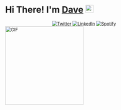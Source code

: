 
<h1 align="left"> Hi There! I'm <a href="https://wikiazure.com">Dave</a> <img src="https://media.giphy.com/media/hvRJCLFzcasrR4ia7z/giphy.gif" width="25px"></h1>

<div align="center">
<a href="https://twitter.com/daverndn" target="_blank"><img src="https://img.shields.io/static/v1?label=&message=Twitter&color=blue&logo=twitter&logoColor=white" alt="Twitter" /></a>
<a href="https://www.linkedin.com/in/daverndn/" target="_blank"><img src="https://img.shields.io/static/v1?label=&message=LinkedIn&color=blue&logo=Linkedin&logoColor=white" alt="LinkedIn" /></a> 
<a href="https://open.spotify.com/show/0gyMCBEF4uPCKHnpVV2AGF?si=zy64WYaZRRmR3vZqgDSH8Q" target="_blank"><img src="https://img.shields.io/static/v1?label=&message=Spotify&color=black&logo=spotify&logoColor=green" alt="Spotify" /></a>
</div>

<img align="left" width="250px" alt="GIF" src="https://mvp.microsoft.com/Content/Images/mvp-banner-fb.jpg" />




<!--
**daveRendon/daverendon** is a ✨ _special_ ✨ repository because its `README.md` (this file) appears on your GitHub profile.

Here are some ideas to get you started:

- 🔭 I’m currently working on ...
- 🌱 I’m currently learning ...
- 👯 I’m looking to collaborate on ...
- 🤔 I’m looking for help with ...
- 💬 Ask me about ...
- 📫 How to reach me: ...
- 😄 Pronouns: ...
- ⚡ Fun fact: ...
-->
